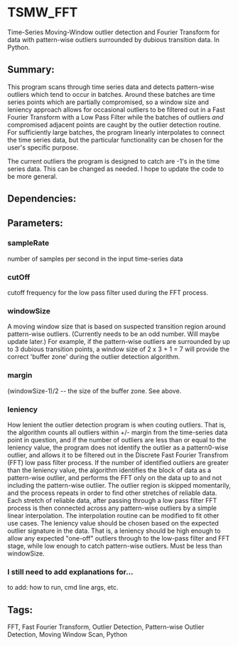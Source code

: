 # TSMW_FFT
Time-Series Moving-Window outlier detection and Fourier Transform for data with
pattern-wise outliers surrounded by dubious transition data.  In Python.


## Summary:
This program scans through time series data and detects pattern-wise outliers 
which tend to occur in batches.  Around these batches are time series points 
which are partially compromised, so a window size and leniency approach allows
for occasional outliers to be filtered out in a Fast Fourier Transform with a 
Low Pass Filter while the batches of outliers *and* compromised adjacent points
are caught by the outlier detection routine.  For sufficiently large batches, 
the program linearly interpolates to connect the time series data, but the 
particular functionality can be chosen for the user's specific purpose.

The current outliers the program is designed to catch are -1's in the time 
series data.  This can be changed as needed.  I hope to update the code
to be more general.



## Dependencies:



## Parameters:

### sampleRate 
number of samples per second in the input time-series data

### cutOff
cutoff frequency for the low pass filter used during the FFT process.

### windowSize
A moving window size that is based on suspected transition region around pattern-wise outliers.  (Currently needs to be an odd number.  Will maybe update later.)  For example, if the pattern-wise outliers are surrounded by up to 3 dubious transition points, a window size of 2 x 3 + 1 = 7 will provide the correct 'buffer zone' during the outlier detection algorithm.

### margin
(windowSize-1)/2 -- the size of the buffer zone.  See above.

### leniency 
How lenient the outlier detection program is when couting outliers.  That is, the algorithm counts all outliers within +/- margin from the time-series data point in question, and if the number of outliers are less than or equal to the leniency value, the program does not identify the outlier as a pattern0-wise outlier, and allows it to be filtered out in the Discrete Fast Fourier Transfrom (FFT) low pass filter process.  If the number of identified outliers are greater than the leniency value, the algorithm identifies the block of data as a pattern-wise outlier, and performs the FFT only on the data up to and not including the pattern-wise outlier.  The outlier region is skipped momentarily, and the process repeats in order to find other stretches of reliable data.  Each stretch of reliable data, after passing through a low pass filter FFT process is then connected across any pattern-wise outliers by a simple linear interpolation.  The interpolation routine can be modified to fit other use cases.  The leniency value should be chosen based on the expected outlier signature in the data. That is, a leniency should be high enough to allow any expected "one-off" outliers through to the low-pass filter and FFT stage, while low enough to catch pattern-wise outliers. Must be less than windowSize.

### I still need to add explanations for...
to add: how to run, cmd line args, etc.

## Tags: 
FFT, Fast Fourier Transform, Outlier Detection, Pattern-wise Outlier Detection, Moving Window Scan, Python
